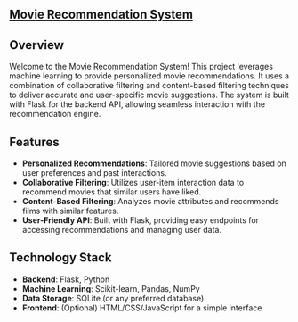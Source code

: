 ## [Movie Recommendation System](https://prakash1212.pythonanywhere.com/)

## Overview
Welcome to the Movie Recommendation System! This project leverages machine learning to provide personalized movie recommendations. It uses a combination of collaborative filtering and content-based filtering techniques to deliver accurate and user-specific movie suggestions. The system is built with Flask for the backend API, allowing seamless interaction with the recommendation engine.

## Features
- **Personalized Recommendations**: Tailored movie suggestions based on user preferences and past interactions.
- **Collaborative Filtering**: Utilizes user-item interaction data to recommend movies that similar users have liked.
- **Content-Based Filtering**: Analyzes movie attributes and recommends films with similar features.
- **User-Friendly API**: Built with Flask, providing easy endpoints for accessing recommendations and managing user data.

## Technology Stack
- **Backend**: Flask, Python
- **Machine Learning**: Scikit-learn, Pandas, NumPy
- **Data Storage**: SQLite (or any preferred database)
- **Frontend**: (Optional) HTML/CSS/JavaScript for a simple interface

